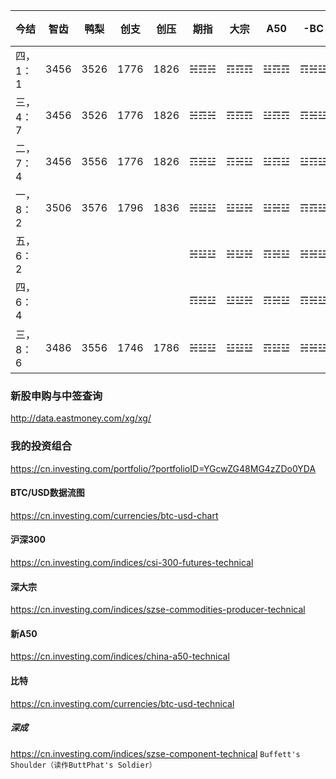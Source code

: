 今结|智齿|鸭梨|创支|创压|期指|大宗|A50|-BC|港通|新股|解禁
---|---|---|---|---|---|---|---|---|---|---|---
四，1：1|3456|3526|1776|1826|☵☶☵|☶☶☶|☳☶☶|☶☵☳|☵该☵|1，0，0|4，1，0
三，4：7|3456|3526|1776|1826|☵☶☵|☶☶☶|☳☶☶|☶☵☳|☵该☵|1，1，0|5，4，1
二，7：4|3456|3556|1776|1826|☶☵☳|☶☵☳|☳☶☳|☳☶☳|☵该☳|一1一|12五4
一，8：2|3506|3576|1796|1836|☵☳☳|☳☳☵|☳☵☳|☶☶☳|☵该☳|一1一|1412六
五，6：2|||||☵☳☳|☵☳☵|☶☵☳|☵☵☳|☵该☳|一1零|十14零
四，6：4|||||☶☵☳|☳☳☵|☶☵☳|☶☵☳|☳该☶|1一1解10
三，8：6|3486|3556|1746|1786|☵☳☳|☳☳☳|☶☳☳|☵☵☳|☵该☶|三一一

### 新股申购与中签查询
http://data.eastmoney.com/xg/xg/
### 我的投资组合
https://cn.investing.com/portfolio/?portfolioID=YGcwZG48MG4zZDo0YDA
#### BTC/USD数据流图
https://cn.investing.com/currencies/btc-usd-chart
#### 沪深300
https://cn.investing.com/indices/csi-300-futures-technical
#### 深大宗
https://cn.investing.com/indices/szse-commodities-producer-technical
#### 新A50
https://cn.investing.com/indices/china-a50-technical
#### 比特
https://cn.investing.com/currencies/btc-usd-technical
##### 深成
https://cn.investing.com/indices/szse-component-technical
`Buffett's Shoulder（读作ButtPhat's Soldier）`
